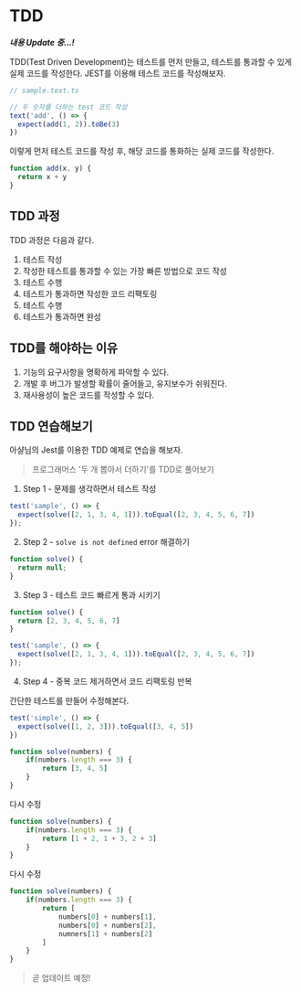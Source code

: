 # TDD

***내용 Update 중...!***

TDD(Test Driven Development)는 테스트를 먼저 만들고, 테스트를 통과할 수 있게 실제 코드를 작성한다.
JEST를 이용해 테스트 코드를 작성해보자.

``` js
// sample.text.ts

// 두 숫자를 더하는 test 코드 작성
text('add', () => {
  expect(add(1, 2)).toBe(3)
})

```

이렇게 먼저 테스트 코드를 작성 후, 해당 코드를 통화하는 실제 코드를 작성한다.

``` js
function add(x, y) {
  return x + y
}
```

## TDD 과정

TDD 과정은 다음과 같다.

1. 테스트 작성
2. 작성한 테스트를 통과할 수 있는 가장 빠른 방법으로 코드 작성
3. 테스트 수행
4. 테스트가 통과하면 작성한 코드 리팩토링
5. 테스트 수행
6. 테스트가 통과하면 완성

## TDD를 해야하는 이유

1. 기능의 요구사항을 명확하게 파악할 수 있다.
2. 개발 후 버그가 발생할 확률이 줄어들고, 유지보수가 쉬워진다.
3. 재사용성이 높은 코드를 작성할 수 있다.

## TDD 연습해보기

아샬님의 Jest를 이용한 TDD 예제로 연습을 해보자.

> 프로그래머스 '두 개 뽑아서 더하기'를 TDD로 풀어보기

1. Step 1 - 문제를 생각하면서 테스트 작성

``` js
test('sample', () => {
  expect(solve([2, 1, 3, 4, 1])).toEqual([2, 3, 4, 5, 6, 7])
});
```

2. Step 2 - `solve is not defined` error 해결하기

``` js
function solve() {
  return null;
}
```

3. Step 3 - 테스트 코드 빠르게 통과 시키기

``` js
function solve() {
  return [2, 3, 4, 5, 6, 7]
}

test('sample', () => {
  expect(solve([2, 1, 3, 4, 1])).toEqual([2, 3, 4, 5, 6, 7])
});
```

4. Step 4 - 중복 코드 제거하면서 코드 리팩토링 반복

간단한 테스트를 만들어 수정해본다.

``` js
test('simple', () => {
  expect(solve([1, 2, 3])).toEqual([3, 4, 5])
})
```

``` js
function solve(numbers) {
	if(numbers.length === 3) {
		return [3, 4, 5]
	}
}
```

다시 수정

``` js
function solve(numbers) {
	if(numbers.length === 3) {
		return [1 + 2, 1 + 3, 2 + 3]
	}
}
```

다시 수정

``` js
function solve(numbers) {
	if(numbers.length === 3) {
		return [
			numbers[0] + numbers[1],
			numbers[0] + numbers[2],
			numners[1] + numbers[2]
		]
	}
}
```

> 곧 업데이트 예정!
